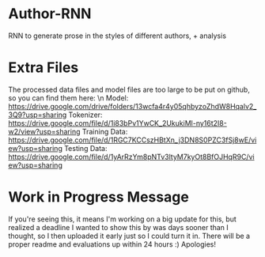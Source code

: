 # Author-RNN
RNN to generate prose in the styles of different authors, + analysis

# Extra Files
The processed data files and model files are too large to be put on github, so you can find them here: \n
Model: https://drive.google.com/drive/folders/13wcfa4r4y05qhbyzoZhdW8Hqalv2_3Q9?usp=sharing
Tokenizer: https://drive.google.com/file/d/1i83bPv1YwCK_2UkukiMl-ny16t2I8-w2/view?usp=sharing
Training Data: https://drive.google.com/file/d/1RGC7KCCszHBtXn_j3DN8S0PZC3fSj8wE/view?usp=sharing
Testing Data: https://drive.google.com/file/d/1yArRzYm8pNTv3ltyM7kyOt8BfOJHqR9C/view?usp=sharing

# Work in Progress Message
If you're seeing this, it means I'm working on a big update for this, but realized a deadline I wanted to show this by was days sooner than I thought, so I then uploaded it early just so I could turn it in. There will be a proper readme and evaluations up within 24 hours :) Apologies!
